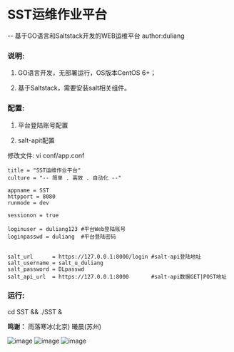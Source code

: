 # SST运维作业平台

-- 基于GO语言和Saltstack开发的WEB运维平台 author:duliang


### 说明:

1. GO语言开发，无部署运行，OS版本CentOS 6+；

2. 基于Saltstack，需要安装salt相关组件。


### 配置:

1. 平台登陆账号配置

2. salt-apit配置

修改文件: vi conf/app.conf 

    title = "SST运维作业平台"
    culture = "-- 简单 . 高效 . 自动化 --"

    appname = SST
    httpport = 8080
    runmode = dev

    sessionon = true

    loginuser = duliang123 #平台Web登陆账号
    loginpasswd = duliang  #平台登陆密码 


    salt_url      = https://127.0.0.1:8000/login #salt-api登陆地址
    salt_username = salt_u_duliang
    salt_password = DLpasswd
    salt_api_url  = https://127.0.0.1:8000       #salt-api数据GET|POST地址

### 运行:
cd SST && ./SST &


**鸣谢：**
雨落寒冰(北京) 曦晨(苏州)


![image](https://github.com/duliang123/SST/blob/master/screenshot/screenshot.jpg)
![image](https://github.com/duliang123/SST/blob/master/screenshot/screenshot2.jpg)
![image](https://github.com/duliang123/SST/blob/master/screenshot/screenshot3.jpg)
